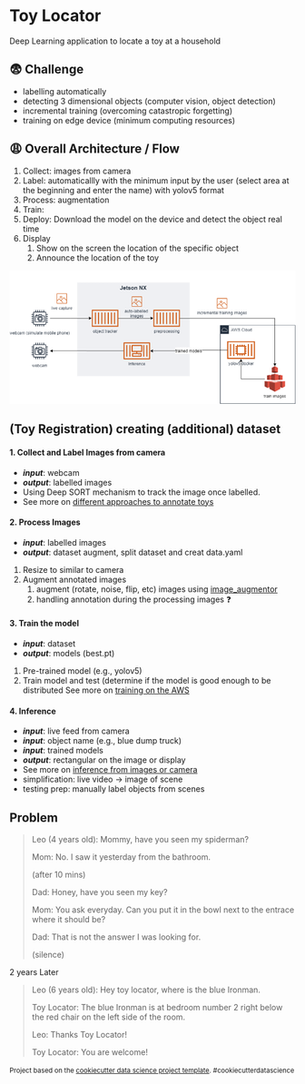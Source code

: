 Toy Locator
==============================

Deep Learning application to locate a toy at a household

## :fearful: Challenge 
- labelling automatically
- detecting 3 dimensional objects (computer vision, object detection)
- incremental training (overcoming catastropic forgetting)
- training on edge device (minimum computing resources)

## :weary: Overall Architecture / Flow 
1. Collect: images from camera 
2. Label: automaticallly with the minimum input by the user (select area at the beginning and enter the name) with yolov5 format
4. Process: augmentation 
5. Train: 
6. Deploy: Download the model on the device and detect the object real time
7. Display
	1. Show on the screen the location of the specific object 
	2. Announce the location of the toy

![](references/overall_arch_cloud.png)

## (Toy Registration) creating (additional) dataset

#### 1. Collect and Label Images from camera 
- ***input***: webcam
- ***output***: labelled images 
- Using Deep SORT mechanism to track the image once labelled. 
- See more on [different approaches to annotate toys](annotation)

#### 2. Process Images
- ***input***: labelled images 
- ***output***: dataset
 augment, split dataset and creat data.yaml 
1. Resize to similar to camera 
2. Augment annotated images
	1.  augment (rotate, noise, flip, etc) images using [image_augmentor](https://github.com/codebox/image_augmentor)
	2.  handling annotation during the processing images :question:

#### 3. Train the model 
- ***input***: dataset
- ***output***: models (best.pt) 
1. Pre-trained model (e.g., yolov5)
2. Train model and test (determine if the model is good enough to be distributed
See more on [training on the AWS](training)

#### 4. Inference 
- ***input***: live feed from camera 
- ***input***: object name (e.g., blue dump truck)
- ***input***: trained models 
- ***output***: rectangular on the image or display
- See more on [inference from images or camera](inferences)
- simplification: live video -> image of scene 
- testing prep: manually label objects from scenes

## Problem 

> Leo (4 years old): Mommy, have you seen my spiderman?
>
> Mom: No. I saw it yesterday from the bathroom. 
>
> (after 10 mins) 
>
> Dad: Honey, have you seen my key?
>
> Mom: You ask everyday. Can you put it in the bowl next to the entrace where it should be? 
>
> Dad: That is not the answer I was looking for. 
>
> (silence) 

2 years Later

> Leo (6 years old): Hey toy locator, where is the blue Ironman. 
>
> Toy Locator: The blue Ironman is at bedroom number 2 right below the red chair on the left side of the room.
>
> Leo: Thanks Toy Locator!
>
> Toy Locator: You are welcome! 




<p><small>Project based on the <a target="_blank" href="https://drivendata.github.io/cookiecutter-data-science/">cookiecutter data science project template</a>. #cookiecutterdatascience</small></p>
